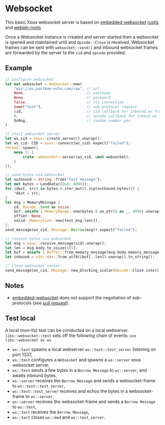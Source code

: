 # Websocket

This basic Xous websocket server is based on [embedded-websocket](https://crates.io/crates/embedded-websocket) [rustls](https://crates.io/crates/rustls) and [webpki-roots](https://crates.io/crates/webpki-roots)

Once a Websocket instance is created and server started then a websocket is opened and maintained until and `Opcode::Close` is received. Websocket frames can be sent with `websocket::send()` and inbound websocket frames are forwarded by the server to the `cid` and `opcode` provided.

## Example

```Rust
// configure websocket
let mut websocket = Websocket::new(
    "wss://ws.postman-echo.com/raw", // url
    None,                            // username
    None,                            // password
    false,                           // tls connection
    Some("test"),                    // sub-protocol request
    cid,                             // cid callback for inbound ws frames
    0,                               // opcode callback for inboud ws frames
    OsRng,                           // random number gen
)

// start websocket server
let ws_sid = xous::create_server().unwrap();
let ws_cid: CID = xous::connect(ws_sid).expect("failed");
thread::spawn({
    move || {
        crate::websocket::server(ws_sid, &mut websocket);
    }
});

// send bytes via websocket
let outbound = String::from("test message");
let mut bytes = LendData([0u8; 4096]);
for (dest, src) in bytes.0.iter_mut().zip(outbound.bytes()) {
    *dest = src;
}
let msg = MemoryMessage {
    id: Opcode::Send as usize,
    buf: unsafe { MemoryRange::new(bytes.0.as_ptr() as _, 4096).unwrap() },
    offset: None,
    valid: MemorySize::new(test_msg.len()),
};
send_message(ws_cid, Message::Borrow(msg)).expect("failed");

// receive bytes via websocket
let msg = xous::receive_message(sid).unwrap();
let len = msg.body.to_usize()[5];
let buf = unsafe { Buffer::from_memory_message(msg.body.memory_message().unwrap()) };
let inbound = std::str::from_utf8(&buf[..len]).unwrap().to_string();

// close websocket server
send_message(ws_cid, Message::new_blocking_scalar(Opcode::Close.into(), 0, 0, 0, 0));
```

## Notes

* [embedded-websocket](https://crates.io/crates/embedded-websocket) does not support the negotiation of sub-protocols (see [pull request](https://github.com/ninjasource/embedded-websocket/pull/10)).

## Test local

A local (non-tls) test can be conducted on a local webserver.
`libs::websocket::test` sets off the following chain of events:
`use libs::websocket as ws`
* `ws::test` spawns a local webserver `ws::test::test_server` listening on port 1337,
* `ws::test` configures a `Websocket` and spawns a `ws::server` xous websocket server,
* `ws::test` sends a few bytes in a `Borrow Message` to `ws::server`, and awaits inbound bytes,
* `ws::server` receives the `Borrow Message` and sends a websocket-frame to `ws::test::test_server`,
* `ws::test::test_server` receives and echos the bytes in a websocket-frame to `ws::server`,
* `ws::server` receives the websocket-frame and sends a `Borrow Message` to `ws::test`,
* `ws::test` receives the `Borrow Message`,
* `ws::test` closes `ws::mod` and `ws::test_server`.
